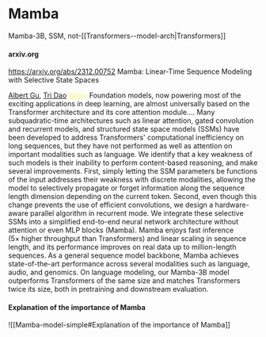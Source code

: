 # Mamba
Mamba-3B, SSM, not-[[Transformers--model-arch|Transformers]]


#### arxiv.org
https://arxiv.org/abs/2312.00752
Mamba: Linear-Time Sequence Modeling with Selective State Spaces

[Albert Gu](https://arxiv.org/search/cs?searchtype=author&query=Gu,+A), [Tri Dao](https://arxiv.org/search/cs?searchtype=author&query=Dao,+T)   <font color="#ffff00">(+)>></font> Foundation models, now powering most of the exciting applications in deep learning, are almost universally based on the Transformer architecture and its core attention module....
	Many subquadratic-time architectures such as linear attention, gated convolution and recurrent models, and structured state space models (SSMs) have been developed to address Transformers' computational inefficiency on long sequences, but they have not performed as well as attention on important modalities such as language. We identify that a key weakness of such models is their inability to perform content-based reasoning, and make several improvements. First, simply letting the SSM parameters be functions of the input addresses their weakness with discrete modalities, allowing the model to selectively propagate or forget information along the sequence length dimension depending on the current token. Second, even though this change prevents the use of efficient convolutions, we design a hardware-aware parallel algorithm in recurrent mode. We integrate these selective SSMs into a simplified end-to-end neural network architecture without attention or even MLP blocks (Mamba). Mamba enjoys fast inference (5× higher throughput than Transformers) and linear scaling in sequence length, and its performance improves on real data up to million-length sequences. As a general sequence model backbone, Mamba achieves state-of-the-art performance across several modalities such as language, audio, and genomics. On language modeling, our Mamba-3B model outperforms Transformers of the same size and matches Transformers twice its size, both in pretraining and downstream evaluation.


#### Explanation of the importance of Mamba
![[Mamba-model-simple#Explanation of the importance of Mamba]]
